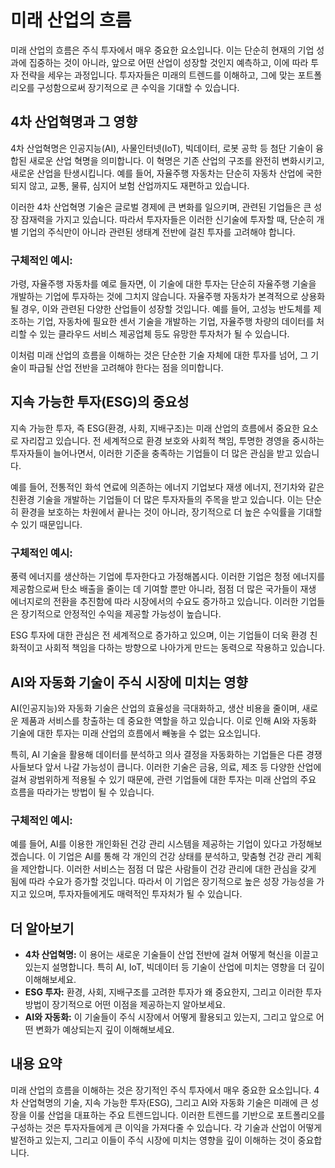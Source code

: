 # 미래 산업의 흐름

미래 산업의 흐름은 주식 투자에서 매우 중요한 요소입니다. 이는 단순히 현재의 기업 성과에 집중하는 것이 아니라, 앞으로 어떤 산업이 성장할 것인지 예측하고, 이에 따라 투자 전략을 세우는 과정입니다. 투자자들은 미래의 트렌드를 이해하고, 그에 맞는 포트폴리오를 구성함으로써 장기적으로 큰 수익을 기대할 수 있습니다.

## 4차 산업혁명과 그 영향

4차 산업혁명은 인공지능(AI), 사물인터넷(IoT), 빅데이터, 로봇 공학 등 첨단 기술이 융합된 새로운 산업 혁명을 의미합니다. 이 혁명은 기존 산업의 구조를 완전히 변화시키고, 새로운 산업을 탄생시킵니다. 예를 들어, 자율주행 자동차는 단순히 자동차 산업에 국한되지 않고, 교통, 물류, 심지어 보험 산업까지도 재편하고 있습니다.

이러한 4차 산업혁명 기술은 글로벌 경제에 큰 변화를 일으키며, 관련된 기업들은 큰 성장 잠재력을 가지고 있습니다. 따라서 투자자들은 이러한 신기술에 투자할 때, 단순히 개별 기업의 주식만이 아니라 관련된 생태계 전반에 걸친 투자를 고려해야 합니다.

### **구체적인 예시:**

가령, 자율주행 자동차를 예로 들자면, 이 기술에 대한 투자는 단순히 자율주행 기술을 개발하는 기업에 투자하는 것에 그치지 않습니다. 자율주행 자동차가 본격적으로 상용화될 경우, 이와 관련된 다양한 산업들이 성장할 것입니다. 예를 들어, 고성능 반도체를 제조하는 기업, 자동차에 필요한 센서 기술을 개발하는 기업, 자율주행 차량의 데이터를 처리할 수 있는 클라우드 서비스 제공업체 등도 유망한 투자처가 될 수 있습니다.

이처럼 미래 산업의 흐름을 이해하는 것은 단순한 기술 자체에 대한 투자를 넘어, 그 기술이 파급될 산업 전반을 고려해야 한다는 점을 의미합니다.

## 지속 가능한 투자(ESG)의 중요성

지속 가능한 투자, 즉 ESG(환경, 사회, 지배구조)는 미래 산업의 흐름에서 중요한 요소로 자리잡고 있습니다. 전 세계적으로 환경 보호와 사회적 책임, 투명한 경영을 중시하는 투자자들이 늘어나면서, 이러한 기준을 충족하는 기업들이 더 많은 관심을 받고 있습니다.

예를 들어, 전통적인 화석 연료에 의존하는 에너지 기업보다 재생 에너지, 전기차와 같은 친환경 기술을 개발하는 기업들이 더 많은 투자자들의 주목을 받고 있습니다. 이는 단순히 환경을 보호하는 차원에서 끝나는 것이 아니라, 장기적으로 더 높은 수익률을 기대할 수 있기 때문입니다.

### **구체적인 예시:**

풍력 에너지를 생산하는 기업에 투자한다고 가정해봅시다. 이러한 기업은 청정 에너지를 제공함으로써 탄소 배출을 줄이는 데 기여할 뿐만 아니라, 점점 더 많은 국가들이 재생 에너지로의 전환을 추진함에 따라 시장에서의 수요도 증가하고 있습니다. 이러한 기업들은 장기적으로 안정적인 수익을 제공할 가능성이 높습니다.

ESG 투자에 대한 관심은 전 세계적으로 증가하고 있으며, 이는 기업들이 더욱 환경 친화적이고 사회적 책임을 다하는 방향으로 나아가게 만드는 동력으로 작용하고 있습니다.

## AI와 자동화 기술이 주식 시장에 미치는 영향

AI(인공지능)와 자동화 기술은 산업의 효율성을 극대화하고, 생산 비용을 줄이며, 새로운 제품과 서비스를 창출하는 데 중요한 역할을 하고 있습니다. 이로 인해 AI와 자동화 기술에 대한 투자는 미래 산업의 흐름에서 빼놓을 수 없는 요소입니다.

특히, AI 기술을 활용해 데이터를 분석하고 의사 결정을 자동화하는 기업들은 다른 경쟁사들보다 앞서 나갈 가능성이 큽니다. 이러한 기술은 금융, 의료, 제조 등 다양한 산업에 걸쳐 광범위하게 적용될 수 있기 때문에, 관련 기업들에 대한 투자는 미래 산업의 주요 흐름을 따라가는 방법이 될 수 있습니다.

### **구체적인 예시:**

예를 들어, AI를 이용한 개인화된 건강 관리 시스템을 제공하는 기업이 있다고 가정해보겠습니다. 이 기업은 AI를 통해 각 개인의 건강 상태를 분석하고, 맞춤형 건강 관리 계획을 제안합니다. 이러한 서비스는 점점 더 많은 사람들이 건강 관리에 대한 관심을 갖게 됨에 따라 수요가 증가할 것입니다. 따라서 이 기업은 장기적으로 높은 성장 가능성을 가지고 있으며, 투자자들에게도 매력적인 투자처가 될 수 있습니다.

## 더 알아보기

* **4차 산업혁명:** 이 용어는 새로운 기술들이 산업 전반에 걸쳐 어떻게 혁신을 이끌고 있는지 설명합니다. 특히 AI, IoT, 빅데이터 등 기술이 산업에 미치는 영향을 더 깊이 이해해보세요.
* **ESG 투자:** 환경, 사회, 지배구조를 고려한 투자가 왜 중요한지, 그리고 이러한 투자 방법이 장기적으로 어떤 이점을 제공하는지 알아보세요.
* **AI와 자동화:** 이 기술들이 주식 시장에서 어떻게 활용되고 있는지, 그리고 앞으로 어떤 변화가 예상되는지 깊이 이해해보세요.

## 내용 요약

미래 산업의 흐름을 이해하는 것은 장기적인 주식 투자에서 매우 중요한 요소입니다. 4차 산업혁명의 기술, 지속 가능한 투자(ESG), 그리고 AI와 자동화 기술은 미래에 큰 성장을 이룰 산업을 대표하는 주요 트렌드입니다. 이러한 트렌드를 기반으로 포트폴리오를 구성하는 것은 투자자들에게 큰 이익을 가져다줄 수 있습니다. 각 기술과 산업이 어떻게 발전하고 있는지, 그리고 이들이 주식 시장에 미치는 영향을 깊이 이해하는 것이 중요합니다.
